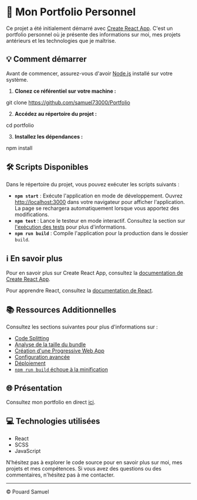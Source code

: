 # 🚀 Mon Portfolio Personnel

Ce projet a été initialement démarré avec [Create React App](https://github.com/facebook/create-react-app). C'est un portfolio personnel où je présente des informations sur moi, mes projets antérieurs et les technologies que je maîtrise.

## 💡 Comment démarrer

Avant de commencer, assurez-vous d'avoir [Node.js](https://nodejs.org/) installé sur votre système.

1. **Clonez ce référentiel sur votre machine :**

git clone https://github.com/samuel73000/Portfolio

2. **Accédez au répertoire du projet :**

cd portfolio

3. **Installez les dépendances :**

npm install

## 🛠️ Scripts Disponibles

Dans le répertoire du projet, vous pouvez exécuter les scripts suivants :

- **`npm start`** : Exécute l'application en mode de développement. Ouvrez [http://localhost:3000](http://localhost:3000) dans votre navigateur pour afficher l'application. La page se rechargera automatiquement lorsque vous apportez des modifications.
- **`npm test`** : Lance le testeur en mode interactif. Consultez la section sur [l'exécution des tests](https://facebook.github.io/create-react-app/docs/running-tests) pour plus d'informations.
- **`npm run build`** : Compile l'application pour la production dans le dossier `build`.

## ℹ️ En savoir plus

Pour en savoir plus sur Create React App, consultez la [documentation de Create React App](https://facebook.github.io/create-react-app/docs/getting-started).

Pour apprendre React, consultez la [documentation de React](https://reactjs.org/).

## 📚 Ressources Additionnelles

Consultez les sections suivantes pour plus d'informations sur :

- [Code Splitting](https://facebook.github.io/create-react-app/docs/code-splitting)
- [Analyse de la taille du bundle](https://facebook.github.io/create-react-app/docs/analyzing-the-bundle-size)
- [Création d'une Progressive Web App](https://facebook.github.io/create-react-app/docs/making-a-progressive-web-app)
- [Configuration avancée](https://facebook.github.io/create-react-app/docs/advanced-configuration)
- [Déploiement](https://facebook.github.io/create-react-app/docs/deployment)
- [`npm run build` échoue à la minification](https://facebook.github.io/create-react-app/docs/troubleshooting#npm-run-build-fails-to-minify)

## 🌐 Présentation

Consultez mon portfolio en direct [ici](https://portfolio-pouard-samuel.netlify.app/).

## 💻 Technologies utilisées

- React
- SCSS
- JavaScript

N'hésitez pas à explorer le code source pour en savoir plus sur moi, mes projets et mes compétences. Si vous avez des questions ou des commentaires, n'hésitez pas à me contacter.

---

© Pouard Samuel
